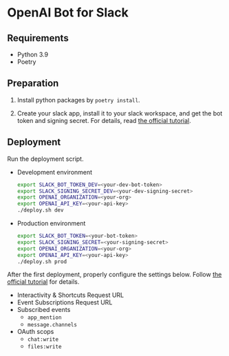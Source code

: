 # OpenAI Bot for Slack


## Requirements

- Python 3.9
- Poetry


## Preparation

1. Install python packages by `poetry install`.

2. Create your slack app, install it to your slack workspace, and get the bot token and signing secret. For details, read [the official tutorial](https://slack.dev/bolt-python/tutorial/getting-started-http).


## Deployment
Run the deployment script.

- Development environment

    ```bash
    export SLACK_BOT_TOKEN_DEV=<your-dev-bot-token>
    export SLACK_SIGNING_SECRET_DEV=<your-dev-signing-secret>
    export OPENAI_ORGANIZATION=<your-org>
    export OPENAI_API_KEY=<your-api-key>
    ./deploy.sh dev
    ```

- Production environment

    ```bash
    export SLACK_BOT_TOKEN=<your-bot-token>
    export SLACK_SIGNING_SECRET=<your-signing-secret>
    export OPENAI_ORGANIZATION=<your-org>
    export OPENAI_API_KEY=<your-api-key>
    ./deploy.sh prod
    ```

After the first deployment, properly configure the settings below. Follow [the official tutorial](https://slack.dev/bolt-python/tutorial/getting-started-http#setting-up-events) for details.

- Interactivity & Shortcuts Request URL
- Event Subscriptions Request URL
- Subscribed events
  - `app_mention`
  - `message.channels`
- OAuth scops
  - `chat:write`
  - `files:write`

